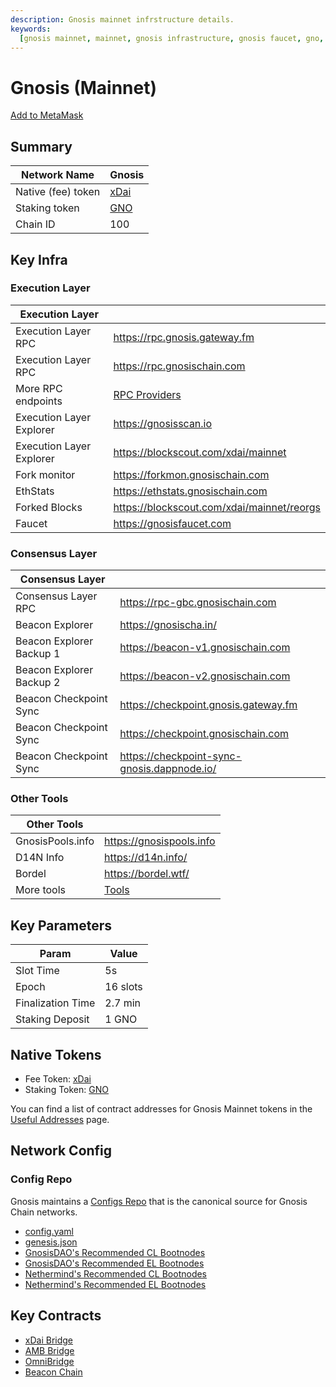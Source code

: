 ```yaml
---
description: Gnosis mainnet infrstructure details.
keywords:
  [gnosis mainnet, mainnet, gnosis infrastructure, gnosis faucet, gno, xdai]
---
```


# Gnosis (Mainnet)

[Add to MetaMask](https://shanejonas.github.io/metamask-link/deep?method=wallet_addEthereumChain&params[0][chainId]=0x64&params[0][chainName]=Gnosis&params[0][rpcUrls][0]=https://rpc.gnosischain.com&params[0][nativeCurrency][name]=xDAI&params[0][nativeCurrency][symbol]=XDAI&params[0][nativeCurrency][decimals]=18&params[0][blockExplorerUrls][0]=https://gnosisscan.io)

## Summary

| Network Name       | Gnosis                    |
| ------------------ | ------------------------- |
| Native (fee) token | [xDai](../tokens/xdai.md) |
| Staking token      | [GNO](../tokens/gno.md)   |
| Chain ID           | 100                       |

## Key Infra

### Execution Layer

| Execution Layer          |                                             |
| ------------------------ | ------------------------------------------- |
| Execution Layer RPC      | https://rpc.gnosis.gateway.fm               |
| Execution Layer RPC      | https://rpc.gnosischain.com                 |
| More RPC endpoints       | [RPC Providers](../../tools/rpc/README.mdx) |
| Execution Layer Explorer | https://gnosisscan.io                       |
| Execution Layer Explorer | https://blockscout.com/xdai/mainnet         |
| Fork monitor             | https://forkmon.gnosischain.com             |
| EthStats                 | https://ethstats.gnosischain.com            |
| Forked Blocks            | https://blockscout.com/xdai/mainnet/reorgs  |
| Faucet                   | https://gnosisfaucet.com                    |

### Consensus Layer

| Consensus Layer          |                                             |
| ------------------------ | ------------------------------------------- |
| Consensus Layer RPC      | https://rpc-gbc.gnosischain.com             |
| Beacon Explorer          | https://gnosischa.in/                       |
| Beacon Explorer Backup 1 | https://beacon-v1.gnosischain.com           |
| Beacon Explorer Backup 2 | https://beacon-v2.gnosischain.com           |
| Beacon Checkpoint Sync   | https://checkpoint.gnosis.gateway.fm        |
| Beacon Checkpoint Sync   | https://checkpoint.gnosischain.com          |
| Beacon Checkpoint Sync   | https://checkpoint-sync-gnosis.dappnode.io/ |

### Other Tools

| Other Tools      |                                |
| ---------------- | ------------------------------ |
| GnosisPools.info | https://gnosispools.info       |
| D14N Info        | https://d14n.info/             |
| Bordel           | https://bordel.wtf/            |
| More tools       | [Tools](../../tools/README.md) |

## Key Parameters

| Param             | Value    |
| ----------------- | -------- |
| Slot Time         | 5s       |
| Epoch             | 16 slots |
| Finalization Time | 2.7 min  |
| Staking Deposit   | 1 GNO    |

## Native Tokens

- Fee Token: [xDai](../tokens/xdai.md)
- Staking Token: [GNO](../tokens/gno.md)

You can find a list of contract addresses for Gnosis Mainnet tokens in the [Useful Addresses](/developers/getting-started/contracts) page.

## Network Config

### Config Repo

Gnosis maintains a [Configs Repo](https://github.com/gnosischain/configs/) that is the canonical source for Gnosis Chain networks.

- [config.yaml](https://github.com/gnosischain/configs/blob/main/mainnet/config.yaml)
- [genesis.json](https://github.com/gnosischain/configs/blob/main/mainnet/genesis.json)
- [GnosisDAO's Recommended CL Bootnodes](https://github.com/gnosischain/configs/blob/main/mainnet/bootnodes.yaml)
- [GnosisDAO's Recommended EL Bootnodes](https://github.com/gnosischain/configs/blob/main/mainnet/bootnodes_execution.yaml)
- [Nethermind's Recommended CL Bootnodes](https://github.com/NethermindEth/ansible-deployments/blob/main/poa_networks/gnosis/inventory/data/bootnodes-beacon.json)
- [Nethermind's Recommended EL Bootnodes](https://github.com/NethermindEth/ansible-deployments/blob/main/poa_networks/gnosis/inventory/data/bootnodes-execution.json)

## Key Contracts

- [xDai Bridge](../../bridges/tokenbridge/xdai-bridge#key-contracts)
- [AMB Bridge](../../bridges/tokenbridge/amb-bridge#key-contracts)
- [OmniBridge](../../bridges/tokenbridge/omnibridge#key-contracts)
- [Beacon Chain](../../specs/gbc/README.md)
